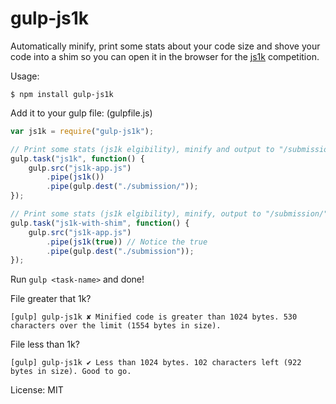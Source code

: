 # gulp-js1k
Automatically minify, print some stats about your code size and shove your code into a shim so you can open it in the browser for the [js1k](http://js1k.com/) competition.

Usage:

	$ npm install gulp-js1k

Add it to your gulp file: (gulpfile.js)

```js
var js1k = require("gulp-js1k");

// Print some stats (js1k elgibility), minify and output to "/submission/"
gulp.task("js1k", function() {
	gulp.src("js1k-app.js")
		.pipe(js1k())
		.pipe(gulp.dest("./submission/"));
});

// Print some stats (js1k elgibility), minify, output to "/submission/" with the shim html file 
gulp.task("js1k-with-shim", function() {
	gulp.src("js1k-app.js")
		.pipe(js1k(true)) // Notice the true
		.pipe(gulp.dest("./submission"));
});
```

Run `gulp <task-name>` and done!

File greater that 1k?

	[gulp] gulp-js1k ✘ Minified code is greater than 1024 bytes. 530 characters over the limit (1554 bytes in size).

File less than 1k?

	[gulp] gulp-js1k ✔ Less than 1024 bytes. 102 characters left (922 bytes in size). Good to go.


License: MIT